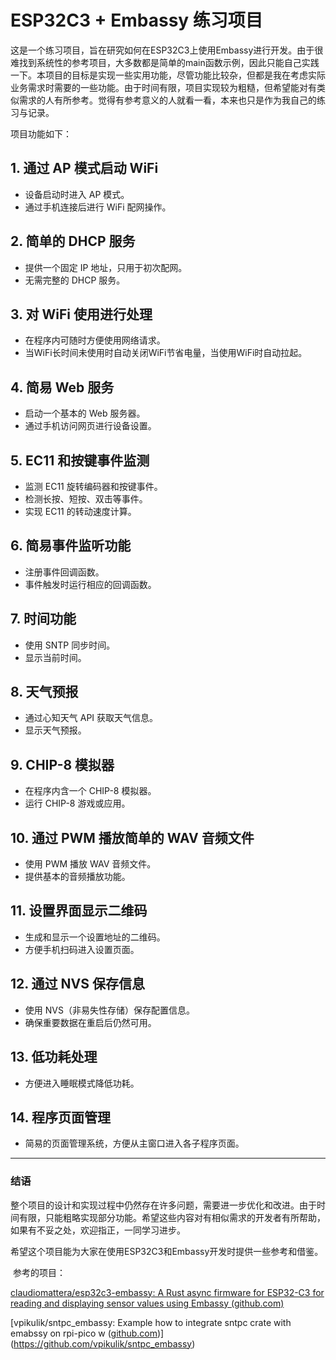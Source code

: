 # ESP32C3 + Embassy 练习项目

这是一个练习项目，旨在研究如何在ESP32C3上使用Embassy进行开发。由于很难找到系统性的参考项目，大多数都是简单的main函数示例，因此只能自己实践一下。本项目的目标是实现一些实用功能，尽管功能比较杂，但都是我在考虑实际业务需求时需要的一些功能。由于时间有限，项目实现较为粗糙，但希望能对有类似需求的人有所参考。觉得有参考意义的人就看一看，本来也只是作为我自己的练习与记录。


项目功能如下：

## 1. 通过 AP 模式启动 WiFi
- 设备启动时进入 AP 模式。
- 通过手机连接后进行 WiFi 配网操作。

## 2. 简单的 DHCP 服务
- 提供一个固定 IP 地址，只用于初次配网。
- 无需完整的 DHCP 服务。

## 3. 对 WiFi 使用进行处理
- 在程序内可随时方便使用网络请求。
- 当WiFi长时间未使用时自动关闭WiFi节省电量，当使用WiFi时自动拉起。

## 4. 简易 Web 服务
- 启动一个基本的 Web 服务器。
- 通过手机访问网页进行设备设置。

## 5. EC11 和按键事件监测
- 监测 EC11 旋转编码器和按键事件。
- 检测长按、短按、双击等事件。
- 实现 EC11 的转动速度计算。

## 6. 简易事件监听功能
- 注册事件回调函数。
- 事件触发时运行相应的回调函数。

## 7. 时间功能
- 使用 SNTP 同步时间。
- 显示当前时间。

## 8. 天气预报
- 通过心知天气 API 获取天气信息。
- 显示天气预报。

## 9. CHIP-8 模拟器
- 在程序内含一个 CHIP-8 模拟器。
- 运行 CHIP-8 游戏或应用。

## 10. 通过 PWM 播放简单的 WAV 音频文件
- 使用 PWM 播放 WAV 音频文件。
- 提供基本的音频播放功能。

## 11. 设置界面显示二维码
- 生成和显示一个设置地址的二维码。
- 方便手机扫码进入设置页面。

## 12. 通过 NVS 保存信息
- 使用 NVS（非易失性存储）保存配置信息。
- 确保重要数据在重启后仍然可用。

## 13. 低功耗处理
- 方便进入睡眠模式降低功耗。

## 14. 程序页面管理
- 简易的页面管理系统，方便从主窗口进入各子程序页面。

---

### 结语

整个项目的设计和实现过程中仍然存在许多问题，需要进一步优化和改进。由于时间有限，只能粗略实现部分功能。希望这些内容对有相似需求的开发者有所帮助，如果有不妥之处，欢迎指正，一同学习进步。

希望这个项目能为大家在使用ESP32C3和Embassy开发时提供一些参考和借鉴。

​
参考的项目：

[claudiomattera/esp32c3-embassy: A Rust async firmware for ESP32-C3 for reading and displaying sensor values using Embassy (github.com)](https://github.com/claudiomattera/esp32c3-embassy)

[vpikulik/sntpc_embassy: Example how to integrate sntpc crate with emabssy on rpi-pico w ([github.com](https://github.com/vpikulik/sntpc_embassy))](https://github.com/vpikulik/sntpc_embassy)


​
